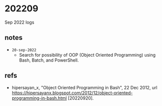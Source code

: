 # 202209
Sep 2022 logs


## notes
+ `20-sep-2022`
  - Search for possibility of OOP (Object Oriented Programming) using Bash, Batch, and PowerShell.

## refs
+ hipersayan_x, "Object Oriented Programming in Bash", 22 Dec 2012, url <https://hipersayanx.blogspot.com/2012/12/object-oriented-programming-in-bash.html> [20220920].
